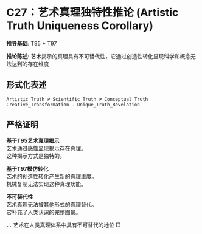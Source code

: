 # C27：艺术真理独特性推论 (Artistic Truth Uniqueness Corollary)  

**推导基础**: T95 + T97  

**推论陈述**: 艺术揭示的真理具有不可替代性，它通过创造性转化显现科学和概念无法达到的存在维度  

## 形式化表述  
```  
Artistic_Truth ≠ Scientific_Truth ≠ Conceptual_Truth  
Creative_Transformation → Unique_Truth_Revelation  
```  

## 严格证明  

**基于T95艺术真理揭示**  
艺术通过感性显现揭示存在真理。  
这种揭示方式是独特的。  

**基于T97模仿转化**  
艺术的创造性转化产生新的真理维度。  
机械复制无法实现这种真理功能。  

**不可替代性**  
艺术真理无法被其他形式的真理替代。  
它补充了人类认识的完整图景。  

∴ 艺术在人类真理体系中具有不可替代的地位 □  